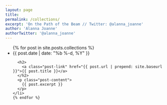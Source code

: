 ```yaml
---
layout: page 
title:
permalink: /collections/
excerpt: 'On the Path of the Beam // Twitter: @alanna_joanne'
author: 'Alanna Joanne'
authorTwitter: '@alanna_joanne'
---
```


<div>
  <ul class="post-list">
    {% for post in site.posts.collections %}
    <li>
      <span class="post-meta">{{ post.date | date: "%b %-d, %Y" }}</span>

      <h2>
        <a class="post-link" href="{{ post.url | prepend: site.baseurl }}">{{ post.title }}</a>
      </h2>
      <p class="post-content">
        {{ post.excerpt }}
      </p>
    </li>
    {% endfor %}
  </ul>
</div> 